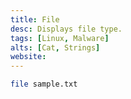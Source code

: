 ```yaml
---
title: File
desc: Displays file type.
tags: [Linux, Malware]
alts: [Cat, Strings]
website:
---
```


```sh
file sample.txt
```